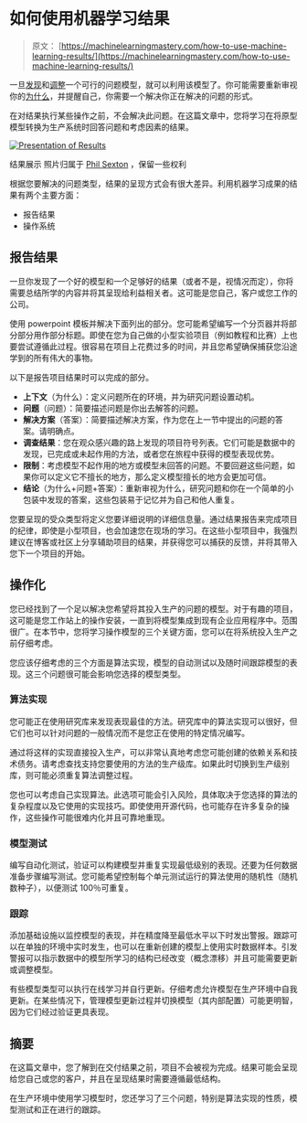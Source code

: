# 如何使用机器学习结果

> 原文： [https://machinelearningmastery.com/how-to-use-machine-learning-results/](https://machinelearningmastery.com/how-to-use-machine-learning-results/)

一旦[发现](http://machinelearningmastery.com/how-to-evaluate-machine-learning-algorithms/ "How to Evaluate Machine Learning Algorithms")和[调整](http://machinelearningmastery.com/how-to-improve-machine-learning-results/ "How to Improve Machine Learning Results")一个可行的问题模型，就可以利用该模型了。你可能需要重新审视你的[为什么](http://machinelearningmastery.com/how-to-define-your-machine-learning-problem/ "How to Define Your Machine Learning Problem")，并提醒自己，你需要一个解决你正在解决的问题的形式。

在对结果执行某些操作之前，不会解决此问题。在这篇文章中，您将学习在将原型模型转换为生产系统时回答问题和考虑因素的结果。

[![Presentation of Results](img/f4b7fc4eaff7df44fd100bcaf9d90cdf.jpg)](https://3qeqpr26caki16dnhd19sv6by6v-wpengine.netdna-ssl.com/wp-content/uploads/2014/01/presentation-of-results.jpg)

结果展示
照片归属于 [Phil Sexton](http://www.flickr.com/photos/john_hall_associates/3175199088/sizes/l/) ，保留一些权利

根据您要解决的问题类型，结果的呈现方式会有很大差异。利用机器学习成果的结果有两个主要方面：

*   报告结果
*   操作系统

## 报告结果

一旦你发现了一个好的模型和一个足够好的结果（或者不是，视情况而定），你将需要总结所学的内容并将其呈现给利益相关者。这可能是您自己，客户或您工作的公司。

使用 powerpoint 模板并解决下面列出的部分。您可能希望编写一个分页器并将部分部分用作部分标题。即使在您为自己做的小型实验项目（例如教程和比赛）上也要尝试遵循此过程。很容易在项目上花费过多的时间，并且您希望确保捕获您沿途学到的所有伟大的事物。

以下是报告项目结果时可以完成的部分。

*   **上下文**（为什么）：定义问题所在的环境，并为研究问题设置动机。
*   **问题**（问题）：简要描述问题是你出去解答的问题。
*   **解决方案**（答案）：简要描述解决方案，作为您在上一节中提出的问题的答案。请明确点。
*   **调查结果**：您在观众感兴趣的路上发现的项目符号列表。它们可能是数据中的发现，已完成或未起作用的方法，或者您在旅程中获得的模型表现优势。
*   **限制**：考虑模型不起作用的地方或模型未回答的问题。不要回避这些问题，如果你可以定义它不擅长的地方，那么定义模型擅长的地方会更加可信。
*   **结论**（为什么+问题+答案）：重新审视为什么，研究问题和你在一个简单的小包装中发现的答案，这些包装易于记忆并为自己和他人重复。

您要呈现的受众类型将定义您要详细说明的详细信息量。通过结果报告来完成项目的纪律，即使是小型项目，也会加速您在现场的学习。在这些小型项目中，我强烈建议在博客或社区上分享辅助项目的结果，并获得您可以捕获的反馈，并将其带入您下一个项目的开始。

## 操作化

您已经找到了一个足以解决您希望将其投入生产的问题的模型。对于有趣的项目，这可能是您工作站上的操作安装，一直到将模型集成到现有企业应用程序中。范围很广。在本节中，您将学习操作模型的三个关键方面，您可以在将系统投入生产之前仔细考虑。

您应该仔细考虑的三个方面是算法实现，模型的自动测试以及随时间跟踪模型的表现。这三个问题很可能会影响您选择的模型类型。

### 算法实现

您可能正在使用研究库来发现表现最佳的方法。研究库中的算法实现可以很好，但它们也可以针对问题的一般情况而不是您正在使用的特定情况编写。

通过将这样的实现直接投入生产，可以非常认真地考虑您可能创建的依赖关系和技术债务。请考虑查找支持您要使用的方法的生产级库。如果此时切换到生产级别库，则可能必须重复算法调整过程。

您也可以考虑自己实现算法。此选项可能会引入风险，具体取决于您选择的算法的复杂程度以及它使用的实现技巧。即使使用开源代码，也可能存在许多复杂的操作，这些操作可能很难内化并且可靠地重现。

### 模型测试

编写自动化测试，验证可以构建模型并重复实现最低级别的表现。还要为任何数据准备步骤编写测试。您可能希望控制每个单元测试运行的算法使用的随机性（随机数种子），以便测试 100％可重复。

### 跟踪

添加基础设施以监控模型的表现，并在精度降至最低水平以下时发出警报。跟踪可以在单独的环境中实时发生，也可以在重新创建的模型上使用实时数据样本。引发警报可以指示数据中的模型所学习的结构已经改变（概念漂移）并且可能需要更新或调整模型。

有些模型类型可以执行在线学习并自行更新。仔细考虑允许模型在生产环境中自我更新。在某些情况下，管理模型更新过程并切换模型（其内部配置）可能更明智，因为它们经过验证更具表现。

## 摘要

在这篇文章中，您了解到在交付结果之前，项目不会被视为完成。结果可能会呈现给您自己或您的客户，并且在呈现结果时需要遵循最低结构。

在生产环境中使用学习模型时，您还学习了三个问题，特别是算法实现的性质，模型测试和正在进行的跟踪。
